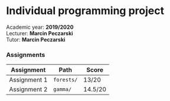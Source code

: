 # Individual programming project

Academic year: **2019/2020** \
Lecturer: **Marcin Peczarski** \
Tutor: **Marcin Peczarski**

### Assignments
| Assignment   | Path       | Score   |
| ------------ | ---------- | ------- |
| Assignment 1 | `forests/` | 13/20   |
| Assignment 2 | `gamma/`   | 14.5/20 |
